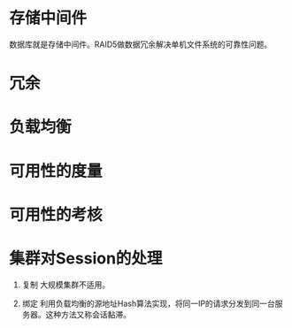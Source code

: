 # 存储中间件
数据库就是存储中间件。RAID5做数据冗余解决单机文件系统的可靠性问题。

# 冗余

# 负载均衡

# 可用性的度量

# 可用性的考核


# 集群对Session的处理
1. 复制
大规模集群不适用。

2. 绑定
利用负载均衡的源地址Hash算法实现，将同一IP的请求分发到同一台服务器。这种方法又称会话黏滞。